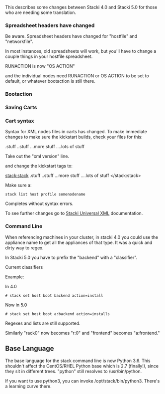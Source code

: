This describes some changes between Stacki 4.0 and Stacki 5.0 for those who are needing some translation.

### Spreadsheet headers have changed

Be aware. Spreadsheet headers have changed for "hostfile" and "networkfile".

In most instances, old spreadsheets will work, but you'll have to change a couple things in your hostfile spreadsheet.

RUNACTION is now "OS ACTION"

and the individual nodes need RUNACTION or OS ACTION to be set to default, or whatever bootaction is still there.

### Bootaction

### Saving Carts

### Cart syntax

Syntax for XML nodes files in carts has changed. To make immediate changes to make sure the kickstart builds, check your files for this:

<?xml version="1.0" standalone="no"?>
<kickstart>
.stuff
..stuff
...more stuff
....lots of stuff
</kickstart>

Take out the "xml version" line.

and change the kickstart tags to:

<stack:stack>
.stuff
..stuff
...more stuff
....lots of stuff
</stack:stack>

Make sure a:

```
stack list host profile somenodename
```

Completes without syntax errors.

To see further changes go to [Stacki Universal XML](SUX) documentation.

### Command Line

When referencing machines in your cluster, in stacki 4.0 you could use the appliance name to get all the appliances of that type. It was a quick and dirty way to regex.

In Stacki 5.0 you have to prefix the "backend" with a "classifier".

Current classifiers

Example:

In 4.0
```
# stack set host boot backend action=install
```

Now in 5.0
```
# stack set host boot a:backend action=installs
```

Regexes and lists are still supported.

Similarly "rack0" now becomes "r:0" and "frontend" becomes "a:frontend."

## Base Language

The base language for the stack command line is now Python 3.6. This shouldn't affect the CentOS/RHEL Python base which is 2.7 (finally!), since they sit in different trees. "python" still resolves to /usr/bin/python.

If you want to use python3, you can invoke /opt/stack/bin/python3. There's a learning curve there.
